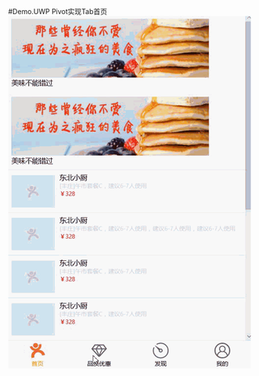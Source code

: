 #Demo.UWP 
Pivot实现Tab首页  
![Image text](https://github.com/xiaocaidev/demo-uwp/blob/master/Demo.UWP/github-img/aaa.gif)